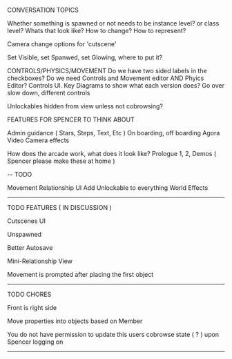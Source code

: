 CONVERSATION TOPICS

Whether something is spawned or not needs to be instance level? or class level? Whats that look like? How to change? How to represent?

Camera change options for 'cutscene'

Set Visible, set Spanwed, set Glowing, where to put it?

CONTROLS/PHYSICS/MOVEMENT
Do we have two sided labels in the checkboxes?
Do we need Controls and Movement editor AND Phyics Editor?
Controls UI. Key Diagrams to show what each version does?
Go over slow down, different controls

Unlockables hidden from view unless not cobrowsing?

FEATURES FOR SPENCER TO THINK ABOUT

Admin guidance ( Stars, Steps, Text, Etc )
On boarding, off boarding
Agora Video Camera effects

How does the arcade work, what does it look like?
Prologue 1, 2, Demos ( Spencer please make these at home )

--
TODO

Movement
Relationship UI
Add Unlockable to everything
World Effects

--------

TODO FEATURES ( IN DISCUSSION )

Cutscenes UI

Unspawned

Better Autosave

Mini-Relationship View

Movement is prompted after placing the first object

------

TODO CHORES 

Front is right side

Move properties into objects based on Member

You do not have permission to update this users cobrowse state ( ? ) upon Spencer logging on 

------
